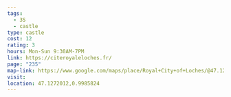 ```yaml
---
tags:
  - 3S
  - castle
type: castle
cost: 12
rating: 3
hours: Mon-Sun 9:30AM-7PM
link: https://citeroyaleloches.fr/
page: "235"
map-link: https://www.google.com/maps/place/Royal+City+of+Loches/@47.1271823,0.9936977,17z/data=!3m1!4b1!4m6!3m5!1s0x47fc956128de116d:0x2e4a3c54563f1ad!8m2!3d47.1271788!4d0.9985686!16s%2Fg%2F11b5v1g_c9?entry=ttu&g_ep=EgoyMDI0MDkxMS4wIKXMDSoASAFQAw%3D%3D
visit: 
location: 47.1272012,0.9985824
---
```

